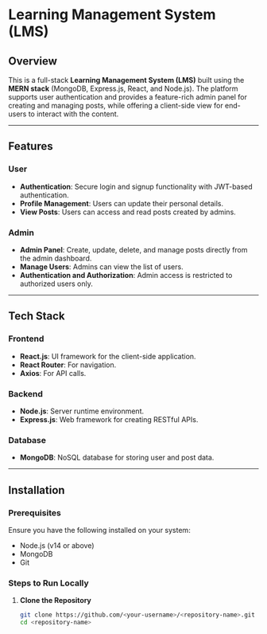 # Learning Management System (LMS)

## Overview

This is a full-stack **Learning Management System (LMS)** built using the **MERN stack** (MongoDB, Express.js, React, and Node.js). The platform supports user authentication and provides a feature-rich admin panel for creating and managing posts, while offering a client-side view for end-users to interact with the content.

---

## Features

### User

- **Authentication**: Secure login and signup functionality with JWT-based authentication.
- **Profile Management**: Users can update their personal details.
- **View Posts**: Users can access and read posts created by admins.

### Admin

- **Admin Panel**: Create, update, delete, and manage posts directly from the admin dashboard.
- **Manage Users**: Admins can view the list of users.
- **Authentication and Authorization**: Admin access is restricted to authorized users only.

---

## Tech Stack

### Frontend

- **React.js**: UI framework for the client-side application.
- **React Router**: For navigation.
- **Axios**: For API calls.

### Backend

- **Node.js**: Server runtime environment.
- **Express.js**: Web framework for creating RESTful APIs.

### Database

- **MongoDB**: NoSQL database for storing user and post data.

---

## Installation

### Prerequisites

Ensure you have the following installed on your system:

- Node.js (v14 or above)
- MongoDB
- Git

### Steps to Run Locally

1. **Clone the Repository**
   ```bash
   git clone https://github.com/<your-username>/<repository-name>.git
   cd <repository-name>
   ```
